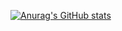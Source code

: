 [![Anurag's GitHub stats](https://github-readme-stats.vercel.app/api?username=DevPedroDias)](https://github.com/anuraghazra/github-readme-stats)
